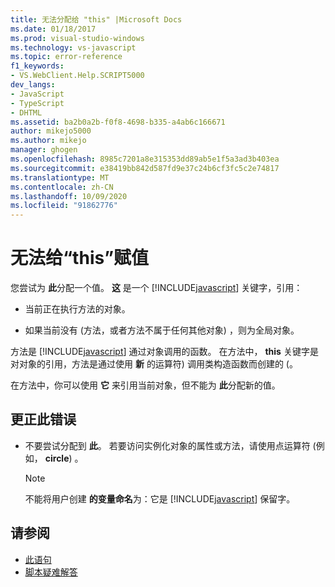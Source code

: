 ```yaml
---
title: 无法分配给 "this" |Microsoft Docs
ms.date: 01/18/2017
ms.prod: visual-studio-windows
ms.technology: vs-javascript
ms.topic: error-reference
f1_keywords:
- VS.WebClient.Help.SCRIPT5000
dev_langs:
- JavaScript
- TypeScript
- DHTML
ms.assetid: ba2b0a2b-f0f8-4698-b335-a4ab6c166671
author: mikejo5000
ms.author: mikejo
manager: ghogen
ms.openlocfilehash: 8985c7201a8e315353dd89ab5e1f5a3ad3b403ea
ms.sourcegitcommit: e38419bb842d587fd9e37c24b6cf3fc5c2e74817
ms.translationtype: MT
ms.contentlocale: zh-CN
ms.lasthandoff: 10/09/2020
ms.locfileid: "91862776"
---
```

# <a name="cannot-assign-to-this"></a>无法给“this”赋值
您尝试为 **此**分配一个值。 **这** 是一个 [!INCLUDE[javascript](../../javascript/includes/javascript-md.md)] 关键字，引用：

- 当前正在执行方法的对象。

- 如果当前没有 (方法，或者方法不属于任何其他对象) ，则为全局对象。

方法是 [!INCLUDE[javascript](../../javascript/includes/javascript-md.md)] 通过对象调用的函数。 在方法中， **this** 关键字是对对象的引用，方法是通过使用 **新** 的运算符) 调用类构造函数而创建的 (。

在方法中，你可以使用 **它** 来引用当前对象，但不能为 **此**分配新的值。

## <a name="to-correct-this-error"></a>更正此错误

- 不要尝试分配到 **此**。 若要访问实例化对象的属性或方法，请使用点运算符 (例如， **circle**) 。

  > [!NOTE]
  > 不能将用户创建 **的变量命名**为：它是 [!INCLUDE[javascript](../../javascript/includes/javascript-md.md)] 保留字。

## <a name="see-also"></a>请参阅

- [此语句](https://developer.mozilla.org/docs/Web/JavaScript/Reference/Operators/this)
- [脚本疑难解答](https://developer.mozilla.org/docs/Learn/JavaScript/First_steps/What_went_wrong)